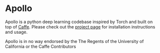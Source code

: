 <h1>Apollo</h1>

Apollo is a python deep learning codebase inspired by Torch and built on top of <a href="http://github.com/bvlc/caffe">Caffe</a>. Please check out the <a href="http://apollo.deepmatter.io">project page</a> for installation instructions and usage.

Apollo is in no way endorsed by the The Regents of the University of California or the Caffe Contributors
